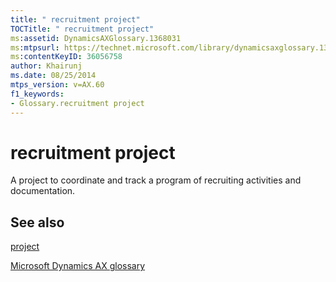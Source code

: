 ```yaml
---
title: " recruitment project"
TOCTitle: " recruitment project"
ms:assetid: DynamicsAXGlossary.1368031
ms:mtpsurl: https://technet.microsoft.com/library/dynamicsaxglossary.1368031(v=AX.60)
ms:contentKeyID: 36056758
author: Khairunj
ms.date: 08/25/2014
mtps_version: v=AX.60
f1_keywords:
- Glossary.recruitment project
---
```


# recruitment project

A project to coordinate and track a program of recruiting activities and documentation.

## See also

[project](project.md)

[Microsoft Dynamics AX glossary](glossary/microsoft-dynamics-ax-glossary.md)

  


